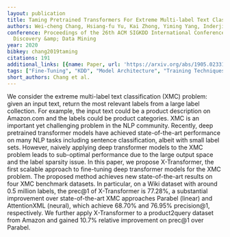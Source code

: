 ```yaml
---
layout: publication
title: Taming Pretrained Transformers For Extreme Multi-label Text Classification
authors: Wei-cheng Chang, Hsiang-fu Yu, Kai Zhong, Yiming Yang, Inderjit Dhillon
conference: Proceedings of the 26th ACM SIGKDD International Conference on Knowledge
  Discovery &amp; Data Mining
year: 2020
bibkey: chang2019taming
citations: 191
additional_links: [{name: Paper, url: 'https://arxiv.org/abs/1905.02331'}]
tags: ["Fine-Tuning", "KDD", "Model Architecture", "Training Techniques"]
short_authors: Chang et al.
---
```

We consider the extreme multi-label text classification (XMC) problem: given
an input text, return the most relevant labels from a large label collection.
For example, the input text could be a product description on Amazon.com and
the labels could be product categories. XMC is an important yet challenging
problem in the NLP community. Recently, deep pretrained transformer models have
achieved state-of-the-art performance on many NLP tasks including sentence
classification, albeit with small label sets. However, naively applying deep
transformer models to the XMC problem leads to sub-optimal performance due to
the large output space and the label sparsity issue. In this paper, we propose
X-Transformer, the first scalable approach to fine-tuning deep transformer
models for the XMC problem. The proposed method achieves new state-of-the-art
results on four XMC benchmark datasets. In particular, on a Wiki dataset with
around 0.5 million labels, the prec@1 of X-Transformer is 77.28%, a substantial
improvement over state-of-the-art XMC approaches Parabel (linear) and
AttentionXML (neural), which achieve 68.70% and 76.95% precision@1,
respectively. We further apply X-Transformer to a product2query dataset from
Amazon and gained 10.7% relative improvement on prec@1 over Parabel.